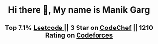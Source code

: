 
<center>
    <h1> Hi there 👋, My name is Manik Garg </h1>
    <h2>Top 7.1% <a href="https://leetcode.com/gargmanik6080/">Leetcode </a>|| 3 Star on <a href="https://www.codechef.com/users/gargmanik6080">CodeChef</a> || 1210 Rating on <a href="https://codeforces.com/profile/gargmanik6080"> Codeforces</a></h2>
</center>


<!--
**gargmanik6080/gargmanik6080** is a ✨ _special_ ✨ repository because its `README.md` (this file) appears on your GitHub profile.

Here are some ideas to get you started:

- 🔭 I’m currently working on ...
- 🌱 I’m currently learning ...
- 👯 I’m looking to collaborate on ...
- 🤔 I’m looking for help with ...
- 💬 Ask me about ...
- 📫 How to reach me: ...
- 😄 Pronouns: ...
- ⚡ Fun fact: ...
-->
